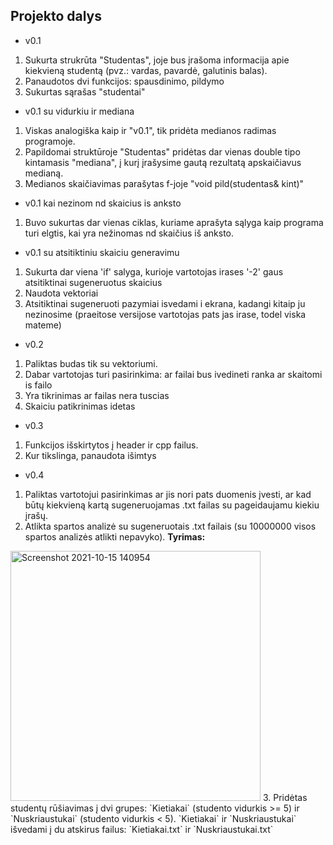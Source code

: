 ## Projekto dalys
* v0.1
1. Sukurta strukrūta "Studentas", joje bus įrašoma informacija apie kiekvieną studentą (pvz.: vardas, pavardė, galutinis balas).
2. Panaudotos dvi funkcijos: spausdinimo, pildymo
3. Sukurtas sąrašas "studentai"

* v0.1 su vidurkiu ir mediana
1. Viskas analogiška kaip ir "v0.1", tik pridėta medianos radimas programoje.
2. Papildomai struktūroje "Studentas" pridėtas dar vienas double tipo kintamasis "mediana", į kurį įrašysime gautą rezultatą apskaičiavus medianą.
3. Medianos skaičiavimas parašytas f-joje "void pild(studentas& kint)"

* v0.1 kai nezinom nd skaicius is anksto
1. Buvo sukurtas dar vienas ciklas, kuriame aprašyta sąlyga kaip programa turi elgtis, kai yra nežinomas nd skaičius iš anksto.

* v0.1 su atsitiktiniu skaiciu generavimu
1. Sukurta dar viena 'if' salyga, kurioje vartotojas irases '-2' gaus atsitiktinai sugeneruotus skaicius
2. Naudota vektoriai
3. Atsitiktinai sugeneruoti pazymiai isvedami i ekrana, kadangi kitaip ju nezinosime (praeitose versijose vartotojas pats jas irase, todel viska mateme)

* v0.2
1. Paliktas budas tik su vektoriumi.
2. Dabar vartotojas turi pasirinkima: ar failai bus ivedineti ranka ar skaitomi is failo
3. Yra tikrinimas ar failas nera tuscias
4. Skaiciu patikrinimas idetas

* v0.3
1. Funkcijos išskirtytos į header ir cpp failus.
2. Kur tikslinga, panaudota išimtys

* v0.4
1. Paliktas vartotojui pasirinkimas ar jis nori pats duomenis įvesti, ar kad būtų kiekvieną kartą sugeneruojamas .txt failas su pageidaujamu kiekiu įrašų.
2. Atlikta spartos analizė su sugeneruotais .txt failais (su 10000000 visos spartos analizės atlikti nepavyko).
**Tyrimas:**
<img width="400" alt="Screenshot 2021-10-15 140954" src="https://user-images.githubusercontent.com/90323260/137480410-43b488e4-90e8-438f-a4cf-48d732f38380.png">
3. Pridėtas studentų rūšiavimas į dvi grupes: `Kietiakai` (studento vidurkis >= 5) ir `Nuskriaustukai` (studento vidurkis < 5). `Kietiakai` ir `Nuskriaustukai` išvedami į du atskirus failus: `Kietiakai.txt` ir `Nuskriaustukai.txt`

